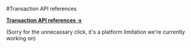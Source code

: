 #Transaction API references

[**Transaction API references →**](https://fasttransactions.redoc.ly/)

(Sorry for the unnecassary click, it's a platform limitation we're currently working on)